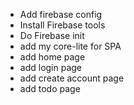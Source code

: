 - Add firebase config
- Install Firebase tools
- Do Firebase init
- add my core-lite for SPA
- add home page
- add login page
- add create account page
- add todo page
